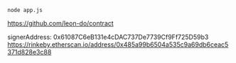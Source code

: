 `node app.js`

https://github.com/leon-do/contract

signerAddress: 0x61087C6eB131e4cDAC737De7739Cf9Ff725D59b3
https://rinkeby.etherscan.io/address/0x485a99b6504a535c9a69db6ceac5371d828e3c88

